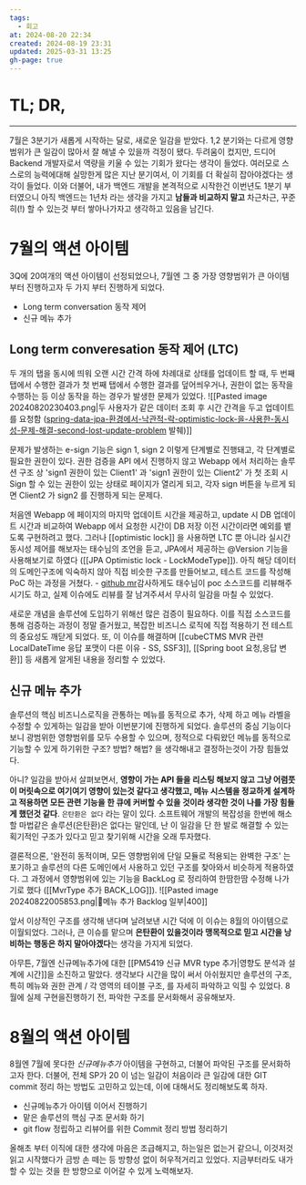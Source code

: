 ```yaml
---
tags:
  - 회고
at: 2024-08-20 22:34
created: 2024-08-19 23:31
updated: 2025-03-31 13:25
gh-page: true
---
```

# TL; DR,

---
  7월은 3분기가 새롭게 시작하는 달로, 새로운 일감을 받았다. 1,2 분기와는 다르게 영향범위가 큰 일감이 많아서 잘 해낼 수 있을까 걱정이 됐다. 두려움이 컸지만, 드디어 Backend 개발자로서 역량을 키울 수 있는 기회가 왔다는 생각이 들었다. 
  여러모로 스스로의 능력에대해 실망한게 많은 지난 분기여서, 이 기회를 더 확실히 잡아야겠다는 생각이 들었다. 
  이와 더불어, 내가 백엔드 개발을 본격적으로 시작한건 이번년도 1분기 부터였으니 아직 백엔드는 1년차 라는 생각을 가지고 **남들과 비교하지 말고** 차근차근, 꾸준히(!) 할 수 있는것 부터 쌓아나가자고 생각하고 있음을 남긴다.
# 7월의 액션 아이템
3Q에 20여개의 액션 아이템이 선정되었으나, 7월엔 그 중 가장 영향범위가 큰 아이템부터 진행하고자 두 가지 부터 진행하게 되었다.
- Long term conversation 동작 제어
- 신규 메뉴 추가

## Long term converesation 동작 제어 (LTC)
두 개의 탭을 동시에 띄워 오랜 시간 간격 하에 차례대로 상태를 업데이트 할 때, 두 번째 탭에서 수행한 결과가 첫 번째 탭에서 수행한 결과를 덮어씌우거나, 권한이 없는 동작을 수행하는 등 이상 동작을 하는 경우가 발생한 문제가 있었다.
![[Pasted image 20240820230403.png|두 사용자가 같은 데이터 조회 후 시간 간격을 두고 업데이트를 요청함 ([spring-data-jpa-환경에서-낙관적-락-optimistic-lock-을-사용한-동시성-문제-해결-second-lost-update-problem](https://medium.com/@taesulee93/spring-data-jpa-%ED%99%98%EA%B2%BD%EC%97%90%EC%84%9C-%EB%82%99%EA%B4%80%EC%A0%81-%EB%9D%BD-optimistic-lock-%EC%9D%84-%EC%82%AC%EC%9A%A9%ED%95%9C-%EB%8F%99%EC%8B%9C%EC%84%B1-%EB%AC%B8%EC%A0%9C-%ED%95%B4%EA%B2%B0-second-lost-update-problem-b64cfdf5982b) 발췌)]]

문제가 발생하는 e-sign 기능은 sign 1, sign 2 이렇게 단계별로 진행돼고, 각 단계별로 필요한 권한이 있다. 
권한 검증을 API 에서 진행하지 않고 Webapp 에서 처리하는 솔루션 구조 상 'sign1 권한이 있는 Client1' 과 'sign1 권한이 있는 Client2' 가 첫 조회 시 Sign 할 수 있는 권한이 있는 상태로 페이지가 열리게 되고, 각자 sign 버튼을 누르게 되면 Client2 가 sign2 를 진행하게 되는 문제다.

처음엔 Webapp 에 페이지의 마지막 업데이트 시간을 제공하고, update 시 DB 업데이트 시간과 비교하여 Webapp 에서 요청한 시간이 DB 저장 이전 시간이라면 예외를 뱉도록 구현하려고 했다. 그러나 [[optimistic lock]] 을 사용하면 LTC 뿐 아니라 실시간 동시성 제어를 해보자는 태수님의 조언을 듣고, JPA에서 제공하는 @Version 기능을 사용해보기로 하였다 ([[JPA Optimistic lock - LockModeType]]).
아직 해당 데이터의 도메인구조에 익숙하지 않아 직접 비슷한 구조를 만들어보고, 테스트 코드를 작성해 PoC 하는 과정을 거쳤다. - [github mr](https://github.com/GuruneLee/opt-lock-poc)감사하게도 태수님이 poc 소스코드를 리뷰해주시기도 하고, 실제 이슈에도 리뷰를 잘 남겨주셔서 무사히 일감을 마칠 수 있었다.

새로운 개념을 솔루션에 도입하기 위해선 많은 검증이 필요하다. 이를 직접 소스코드를 통해 검증하는 과정이 정말 즐거웠고, 복잡한 비즈니스 로직에 직접 적용하기 전 테스트의 중요성도 깨닫게 되었다. 또, 이 이슈를 해결하며 [[cubeCTMS MVR 관련 LocalDateTime 응답 포맷이 다른 이유 - SS, SSF3]], [[Spring boot 요청,응답 변환]] 등 새롭게 알게된 내용을 정리할 수 있었다.

## 신규 메뉴 추가
솔루션의 핵심 비즈니스로직을 관통하는 메뉴를 동적으로 추가, 삭제 하고 메뉴 라벨을 수정할 수 있게하는 일감을 받아 이번분기에 진행하게 되었다. 솔루션의 중심 기능이다보니 광범위한 영향범위를 모두 수용할 수 있으며, 정적으로 다뤄왔던 메뉴를 동적으로 기능할 수 있게 하기위한 구조? 방법? 해법? 을 생각해내고 결정하는것이 가장 힘들었다.

아니? 일감을 받아서 살펴보면서, **영향이 가는 API 들을 리스팅 해보지 않고 그냥 어렴풋이 머릿속으로 여기여기 영향이 있는것 같다고 생각했고, 메뉴 시스템을 정교하게 설계하고 적용하면 모든 관련 기능을 한 큐에 커버할 수 있을 것이라 생각한 것이 나를 가장 힘들게 했던것 같다**. `은탄환은 없다` 라는 말이 있다. 소프트웨어 개발의 복잡성을 한번에 해소할 마법같은 솔루션(은탄환)은 없다는 말인데, 난 이 일감을 단 한 발로 해결할 수 있는 획기적인 구조가 있다고 믿고 찾기위해 시간을 오래 투자했다.

결론적으론, '완전히 동적이며, 모든 영향범위에 단일 모듈로 적용되는 완벽한 구조' 는 포기하고 솔루션의 다른 도메인에서 사용하고 있던 구조를 찾아와서 비슷하게 적용하였다. 그 과정에서 영향범위에 있는 기능을 BackLog 로 정리하여 한땀한땀 수정해 나가기로 했다 ([[MvrType 추가 BACK_LOG]]).
![[Pasted image 20240822005853.png|메뉴 추가 Backlog 일부|400]]

앞서 이상적인 구조를 생각해 낸다며 날려보낸 시간 덕에 이 이슈는 8월의 아이템으로 이월되었다. 
그러나, 큰 이슈를 맡으며 **은탄환이 있을것이라 맹목적으로 믿고 시간을 낭비하는 행동은 하지 말아야겠다**는 생각을 가지게 되었다.

아무튼, 7월엔 신규메뉴추가에 대한 [[PM5419 신규 MVR type 추가|영향도 분석과 설계에 시간]]을 소진하고 말았다. 생각보다 시간을 많이 써서 아쉬웠지만 솔루션의 구조, 특히 메뉴와 권한 관계 / 각 영역의 테이블 구조, 를 자세히 파악하고 익힐 수 있었다. 8월에 실제 구현을진행하기 전, 파악한 구조를 문서화해서 공유해보자.

# 8월의 액션 아이템
8월엔 7월에 못다한 *신규메뉴추가* 아이템을 구현하고, 더불어 파악된 구조를 문서화하고자 한다.
더불어, 전체 SP가 20 이 넘는 일감이 처음이라 큰 일감에 대한 GIT commit 정리 하는 방법도 고민하고 있는데, 이에 대해서도 정리해보도록 하자.
- 신규메뉴추가 아이템 이어서 진행하기
- 맡은 솔루션의 핵심 구조 문서화 하기
- git flow 정립하고 리뷰어를 위한 Commit 정리 방법 정리하기

올해초 부터 이직에 대한 생각에 마음은 조급해지고, 하는일은 없는거 같으니, 이것저것 읽고 시작했다가 금방 손 떼는 등 방향성 없이 허우적거리고 있었다.
지금부터라도 내가 할 수 있는 것을 한 방향으로 이어갈 수 있게 노력해보자.